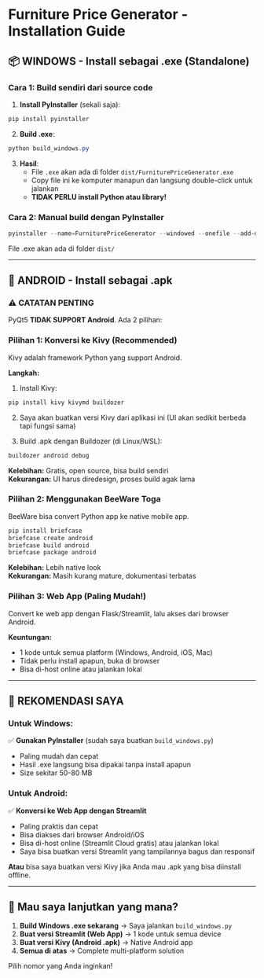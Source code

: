 # Furniture Price Generator - Installation Guide

## 📦 WINDOWS - Install sebagai .exe (Standalone)

### Cara 1: Build sendiri dari source code

1. **Install PyInstaller** (sekali saja):
```powershell
pip install pyinstaller
```

2. **Build .exe**:
```powershell
python build_windows.py
```

3. **Hasil**:
   - File `.exe` akan ada di folder `dist/FurniturePriceGenerator.exe`
   - Copy file ini ke komputer manapun dan langsung double-click untuk jalankan
   - **TIDAK PERLU install Python atau library!**

### Cara 2: Manual build dengan PyInstaller

```powershell
pyinstaller --name=FurniturePriceGenerator --windowed --onefile --add-data="material_descriptions.py;." --add-data="info_combo.py;." --hidden-import=openpyxl --hidden-import=PyQt5 furniture_price_generator.py
```

File .exe akan ada di folder `dist/`

---

## 📱 ANDROID - Install sebagai .apk

### ⚠️ CATATAN PENTING
PyQt5 **TIDAK SUPPORT Android**. Ada 2 pilihan:

### Pilihan 1: Konversi ke Kivy (Recommended)
Kivy adalah framework Python yang support Android.

**Langkah:**
1. Install Kivy:
```bash
pip install kivy kivymd buildozer
```

2. Saya akan buatkan versi Kivy dari aplikasi ini (UI akan sedikit berbeda tapi fungsi sama)

3. Build .apk dengan Buildozer (di Linux/WSL):
```bash
buildozer android debug
```

**Kelebihan:** Gratis, open source, bisa build sendiri  
**Kekurangan:** UI harus diredesign, proses build agak lama

### Pilihan 2: Menggunakan BeeWare Toga
BeeWare bisa convert Python app ke native mobile app.

```bash
pip install briefcase
briefcase create android
briefcase build android
briefcase package android
```

**Kelebihan:** Lebih native look  
**Kekurangan:** Masih kurang mature, dokumentasi terbatas

### Pilihan 3: Web App (Paling Mudah!)
Convert ke web app dengan Flask/Streamlit, lalu akses dari browser Android.

**Keuntungan:**
- 1 kode untuk semua platform (Windows, Android, iOS, Mac)
- Tidak perlu install apapun, buka di browser
- Bisa di-host online atau jalankan lokal

---

## 🚀 REKOMENDASI SAYA

### Untuk Windows:
✅ **Gunakan PyInstaller** (sudah saya buatkan `build_windows.py`)
   - Paling mudah dan cepat
   - Hasil .exe langsung bisa dipakai tanpa install apapun
   - Size sekitar 50-80 MB

### Untuk Android:
✅ **Konversi ke Web App dengan Streamlit**
   - Paling praktis dan cepat
   - Bisa diakses dari browser Android/iOS
   - Bisa di-host online (Streamlit Cloud gratis) atau jalankan lokal
   - Saya bisa buatkan versi Streamlit yang tampilannya bagus dan responsif

**Atau** bisa saya buatkan versi Kivy jika Anda mau .apk yang bisa diinstall offline.

---

## 📝 Mau saya lanjutkan yang mana?

1. **Build Windows .exe sekarang** → Saya jalankan `build_windows.py`
2. **Buat versi Streamlit (Web App)** → 1 kode untuk semua device
3. **Buat versi Kivy (Android .apk)** → Native Android app
4. **Semua di atas** → Complete multi-platform solution

Pilih nomor yang Anda inginkan!
